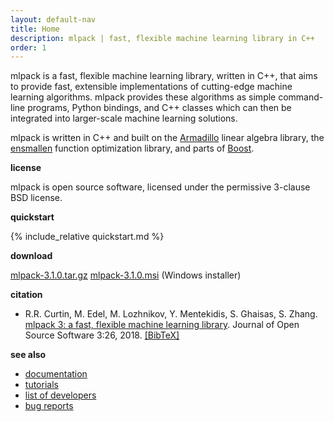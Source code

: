 ```yaml
---
layout: default-nav
title: Home
description: mlpack | fast, flexible machine learning library in C++
order: 1
---
```

mlpack is a fast, flexible machine learning library, written in C++, that aims
to provide fast, extensible implementations of cutting-edge machine learning
algorithms. mlpack provides these algorithms as simple command-line programs,
Python bindings, and C++ classes which can then be integrated into larger-scale
machine learning solutions.

mlpack is written in C++ and built on the
[Armadillo](http://arma.sourceforge.net) linear algebra library, the
[ensmallen](https://www.ensmallen.org) function optimization library, and parts
of [Boost](https://boost.org).

**license**

  mlpack is open source software, licensed under the permissive 3-clause BSD
license.

**quickstart**

{% include_relative quickstart.md %}

**download**

  [mlpack-3.1.0.tar.gz](files/mlpack-3.1.0.tar.gz)
  [mlpack-3.1.0.msi](files/mlpack-3.1.0.msi) (Windows installer)

**citation**

  * R.R. Curtin, M. Edel, M. Lozhnikov, Y. Mentekidis, S. Ghaisas, S. Zhang.
    [mlpack 3: a fast, flexible machine learning library](files/mlpack3.pdf).
    Journal of Open Source Software 3:26, 2018. [[BibTeX]](files/mlpack3.bib)

**see also**

 * [documentation](doc/stable/cli_documentation.html)
 * [tutorials](doc/stable/cli_documentation.html#tutorials)
 * [list of developers](community.html#developers)
 * [bug reports](questions.html)
